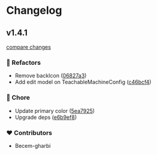 # Changelog


## v1.4.1

[compare changes](https://github.com/becem-gharbi/tensorflow-demos/compare/v1.4.0...v1.4.1)


### 💅 Refactors

  - Remove backIcon ([06827a3](https://github.com/becem-gharbi/tensorflow-demos/commit/06827a3))
  - Add edit model on TeachableMachineConfig ([c46bcf4](https://github.com/becem-gharbi/tensorflow-demos/commit/c46bcf4))

### 🏡 Chore

  - Update primary color ([5ea7925](https://github.com/becem-gharbi/tensorflow-demos/commit/5ea7925))
  - Upgrade deps ([e6b9ef8](https://github.com/becem-gharbi/tensorflow-demos/commit/e6b9ef8))

### ❤️  Contributors

- Becem-gharbi

